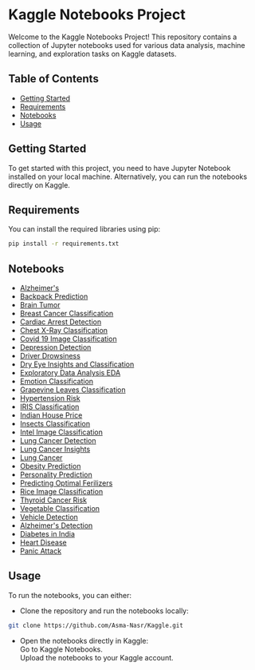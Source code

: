 # Kaggle Notebooks Project
Welcome to the Kaggle Notebooks Project! This repository contains a collection of Jupyter notebooks used for various data analysis, machine learning, and exploration tasks on Kaggle datasets.


## Table of Contents

- [Getting Started](#getting-started)
- [Requirements](#requirements)
- [Notebooks](#Notebooks)
- [Usage](#usage)

## Getting Started

To get started with this project, you need to have Jupyter Notebook installed on your local machine. Alternatively, you can run the notebooks directly on Kaggle.

## Requirements

You can install the required libraries using pip:

```bash
pip install -r requirements.txt
```

## Notebooks

- [Alzheimer's](https://github.com/Asma-Nasr/Kaggle/tree/main/Alzheimer's)
- [Backpack Prediction](https://github.com/Asma-Nasr/Kaggle/tree/main/Backpack%20Prediction)
- [Brain Tumor](https://github.com/Asma-Nasr/Kaggle/tree/main/Brain%20Tumor)
- [Breast Cancer Classification](https://github.com/Asma-Nasr/Kaggle/tree/main/Breast%20Cancer%20Classification)
- [Cardiac Arrest Detection](https://github.com/Asma-Nasr/Kaggle/tree/main/Cardiac%20Arrest%20detection)
- [Chest X-Ray Classification](https://github.com/Asma-Nasr/Kaggle/tree/main/Chest%20X-Ray%20Classification)
- [Covid 19 Image Classification](https://github.com/Asma-Nasr/Kaggle/tree/main/Covid%2019%20Image%20Classification)
- [Depression Detection](https://github.com/Asma-Nasr/Kaggle/tree/main/Depression%20Detection)
- [Driver Drowsiness](https://github.com/Asma-Nasr/Kaggle/tree/main/Driver%20Drowsiness)
- [Dry Eye Insights and Classification](https://github.com/Asma-Nasr/Kaggle/tree/main/Dry%20Eye)
- [Exploratory Data Analysis EDA](https://github.com/Asma-Nasr/Kaggle/tree/main/EDA)
- [Emotion Classification](https://github.com/Asma-Nasr/Kaggle/tree/main/Emotions)
- [Grapevine Leaves Classification](https://github.com/Asma-Nasr/Kaggle/tree/main/Grapevine%20Leaves%20Classification)
- [Hypertension Risk](https://github.com/Asma-Nasr/Kaggle/tree/main/Hypertension%20Risk)
- [IRIS Classification](https://github.com/Asma-Nasr/Kaggle/tree/main/IRIS%20Classification)
- [Indian House Price](https://github.com/Asma-Nasr/Kaggle/tree/main/Indian%20House%20Price)
- [Insects Classification](https://github.com/Asma-Nasr/Kaggle/tree/main/Insects%20Classification)
- [Intel Image Classification](https://github.com/Asma-Nasr/Kaggle/tree/main/Intel%20Image%20Classification)
- [Lung Cancer Detection](https://github.com/Asma-Nasr/Kaggle/tree/main/Lung%20Cancer%20Detection)
- [Lung Cancer Insights](https://github.com/Asma-Nasr/Kaggle/tree/main/Lung%20Cancer%20Insights)
- [Lung Cancer](https://github.com/Asma-Nasr/Kaggle/tree/main/Lung%20Cancer)
- [Obesity Prediction](https://github.com/Asma-Nasr/Kaggle/tree/main/Obesity%20Prediction)
- [Personality Prediction](https://github.com/Asma-Nasr/Kaggle/tree/main/Personality%20Prediction)
- [Predicting Optimal Ferilizers](https://github.com/Asma-Nasr/Kaggle/tree/main/Predicting%20Optimal%20Ferilizers)
- [Rice Image Classification](https://github.com/Asma-Nasr/Kaggle/tree/main/Rice%20Image%20Classification)
- [Thyroid Cancer Risk](https://github.com/Asma-Nasr/Kaggle/tree/main/Thyroid%20Cancer%20Risk)
- [Vegetable Classification](https://github.com/Asma-Nasr/Kaggle/tree/main/Vegetable%20Classification)
- [Vehicle Detection](https://github.com/Asma-Nasr/Kaggle/tree/main/Vehicle%20Detection)
- [Alzheimer's Detection](https://github.com/Asma-Nasr/Kaggle/blob/main/alzheimer-s-detection.ipynb)
- [Diabetes in India](https://github.com/Asma-Nasr/Kaggle/blob/main/diabetes-in-india.ipynb)
- [Heart Disease](https://github.com/Asma-Nasr/Kaggle/blob/main/heart-disease.ipynb)
- [Panic Attack](https://github.com/Asma-Nasr/Kaggle/blob/main/panic-attack-rf-bm.ipynb)


## Usage
To run the notebooks, you can either:

- Clone the repository and run the notebooks locally:
```bash
git clone https://github.com/Asma-Nasr/Kaggle.git
```
- Open the notebooks directly in Kaggle: \
Go to Kaggle Notebooks. \
Upload the notebooks to your Kaggle account.
